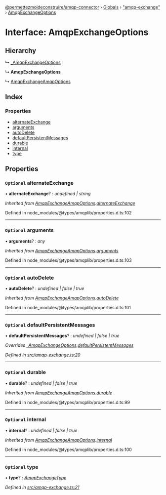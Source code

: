 [@permettezmoideconstruire/amqp-connector](../README.md) › [Globals](../globals.md) › ["amqp-exchange"](../modules/_amqp_exchange_.md) › [AmqpExchangeOptions](_amqp_exchange_.amqpexchangeoptions.md)

# Interface: AmqpExchangeOptions

## Hierarchy

  ↳ [_AmqpExchangeOptions](_amqp_exchange_._amqpexchangeoptions.md)

  ↳ **AmqpExchangeOptions**

  ↳ [AmqpExchangeAmqpOptions](_amqp_.amqpexchangeamqpoptions.md)

## Index

### Properties

* [alternateExchange](_amqp_exchange_.amqpexchangeoptions.md#optional-alternateexchange)
* [arguments](_amqp_exchange_.amqpexchangeoptions.md#optional-arguments)
* [autoDelete](_amqp_exchange_.amqpexchangeoptions.md#optional-autodelete)
* [defaultPersistentMessages](_amqp_exchange_.amqpexchangeoptions.md#optional-defaultpersistentmessages)
* [durable](_amqp_exchange_.amqpexchangeoptions.md#optional-durable)
* [internal](_amqp_exchange_.amqpexchangeoptions.md#optional-internal)
* [type](_amqp_exchange_.amqpexchangeoptions.md#optional-type)

## Properties

### `Optional` alternateExchange

• **alternateExchange**? : *undefined | string*

*Inherited from [AmqpExchangeAmqpOptions](_amqp_.amqpexchangeamqpoptions.md).[alternateExchange](_amqp_.amqpexchangeamqpoptions.md#optional-alternateexchange)*

Defined in node_modules/@types/amqplib/properties.d.ts:102

___

### `Optional` arguments

• **arguments**? : *any*

*Inherited from [AmqpExchangeAmqpOptions](_amqp_.amqpexchangeamqpoptions.md).[arguments](_amqp_.amqpexchangeamqpoptions.md#optional-arguments)*

Defined in node_modules/@types/amqplib/properties.d.ts:103

___

### `Optional` autoDelete

• **autoDelete**? : *undefined | false | true*

*Inherited from [AmqpExchangeAmqpOptions](_amqp_.amqpexchangeamqpoptions.md).[autoDelete](_amqp_.amqpexchangeamqpoptions.md#optional-autodelete)*

Defined in node_modules/@types/amqplib/properties.d.ts:101

___

### `Optional` defaultPersistentMessages

• **defaultPersistentMessages**? : *undefined | false | true*

*Overrides [_AmqpExchangeOptions](_amqp_exchange_._amqpexchangeoptions.md).[defaultPersistentMessages](_amqp_exchange_._amqpexchangeoptions.md#optional-defaultpersistentmessages)*

*Defined in [src/amqp-exchange.ts:20](https://github.com/permettez-moi-de-construire/amqp-connector/blob/3742247/src/amqp-exchange.ts#L20)*

___

### `Optional` durable

• **durable**? : *undefined | false | true*

*Inherited from [AmqpExchangeAmqpOptions](_amqp_.amqpexchangeamqpoptions.md).[durable](_amqp_.amqpexchangeamqpoptions.md#optional-durable)*

Defined in node_modules/@types/amqplib/properties.d.ts:99

___

### `Optional` internal

• **internal**? : *undefined | false | true*

*Inherited from [AmqpExchangeAmqpOptions](_amqp_.amqpexchangeamqpoptions.md).[internal](_amqp_.amqpexchangeamqpoptions.md#optional-internal)*

Defined in node_modules/@types/amqplib/properties.d.ts:100

___

### `Optional` type

• **type**? : *[AmqpExchangeType](../modules/_amqp_exchange_.md#amqpexchangetype)*

*Defined in [src/amqp-exchange.ts:21](https://github.com/permettez-moi-de-construire/amqp-connector/blob/3742247/src/amqp-exchange.ts#L21)*
